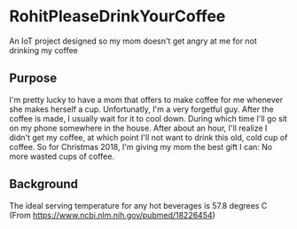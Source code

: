 # RohitPleaseDrinkYourCoffee
An IoT project designed so my mom doesn't get angry at me for not drinking my coffee
## Purpose
I'm pretty lucky to have a mom that offers to make coffee for me whenever she makes herself a cup. Unfortunatly, I'm a very forgetful guy.
After the coffee is made, I usually wait for it to cool down. During which time I'll go sit on my phone somewhere in the house. 
After about an hour, I'll realize I didn't get my coffee, at which point I'll not want to drink this old, cold cup of coffee.
So for Christmas 2018, I'm giving my mom the best gift I can: No more wasted cups of coffee.
## Background
The ideal serving temperature for any hot beverages is 57.8 degrees C (From https://www.ncbi.nlm.nih.gov/pubmed/18226454)

